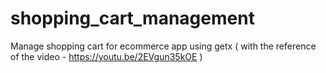 # shopping_cart_management
Manage shopping cart for ecommerce app using getx ( with the reference of the video - https://youtu.be/2EVgun35kOE )
